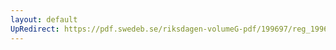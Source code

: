 ```yaml
---
layout: default
UpRedirect: https://pdf.swedeb.se/riksdagen-volumeG-pdf/199697/reg_199697/reg_199697_0460.pdf
---
```

